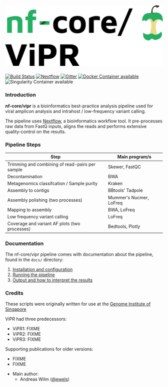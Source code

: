# ![nf-core/vipr](docs/images/vipr_logo.png)

[![Build Status](https://travis-ci.org/nf-core/vipr.svg?branch=master)](https://travis-ci.org/nf-core/vipr)
[![Nextflow](https://img.shields.io/badge/nextflow-%E2%89%A50.27.6-brightgreen.svg)](https://www.nextflow.io/)
[![Gitter](https://img.shields.io/badge/gitter-%20join%20chat%20%E2%86%92-4fb99a.svg)](https://gitter.im/nf-core/Lobby)
[![Docker Container available](https://img.shields.io/docker/automated/nfcore/vipr.svg)](https://hub.docker.com/r/nfcore/vipr/)
![Singularity Container available](
https://img.shields.io/badge/singularity-available-7E4C74.svg)


### Introduction

**nf-core/vipr** is a bioinformatics best-practice analysis pipeline
used for viral amplicon analysis and intrahost / low-frequency variant
calling.

The pipeline uses [Nextflow](https://www.nextflow.io), a
bioinformatics workflow tool. It pre-processes raw data from FastQ
inputs, aligns the reads and performs extensive quality-control on the
results.


### Pipeline Steps

| Step                                            | Main program/s          |
|-------------------------------------------------|-------------------------|
| Trimming and combining of read-pairs per sample | Skewer, FastQC          |
| Decontamination                                 | BWA                     |
| Metagenomics classifcation / Sample purity      | Kraken                  |
| Assembly to contigs                             | BBtools' Tadpole        |
| Assembly polishing (two processes)              | Mummer's Nucmer, LoFreq |
| Mapping to assembly                             | BWA, LoFreq             |
| Low frequency variant calling                   | LoFreq                  |
| Coverage and variant AF plots (two processes)   | Bedtools, Plotly        |



### Documentation

The nf-core/vipr pipeline comes with documentation about the pipeline, found in the `docs/` directory:

1. [Installation and configuration](docs/installation.md)
2. [Running the pipeline](docs/usage.md)
3. [Output and how to interpret the results](docs/output.md)


### Credits

These scripts were originally written for use at the [Genome Institute of Singapore](http://a-star.edu.sg/gis)

ViPR had three predecessors:
- ViPR1: FIXME
- ViPR2: FIXME
- ViPR3: FIXME

Supporting publications for older versions:
- FIXME
- FIXME


* Main author:
  * Andreas Wilm ([@ewels](https://github.com/andreas-wilm/))
